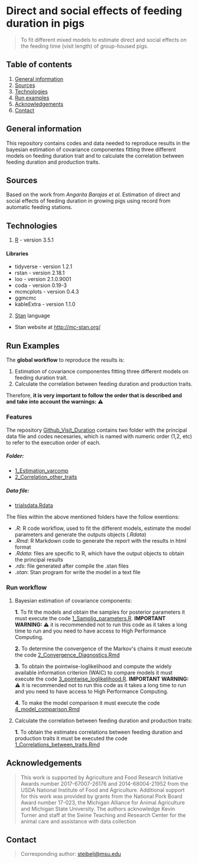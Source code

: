 # Direct and social effects of feeding duration in pigs 

> To fit different mixed models to estimate direct and social effects on the feeding time (visit length) of group-housed pigs.

## Table of contents
1. [General information](#general-information)
2. [Sources](#sources)
3. [Technologies](#technologies)
4. [Run examples](#examples)
5. [Acknowledgements](#Acknowledgements])
6. [Contact](#contact)

## General information
This repository contains codes and data needed to reproduce results in the bayesian estimation of covariance componentes fitting
 three different models on feeding duration trait and to calculate the correlation between feeding duration and production traits.

## Sources
 Based on the work from *Angarita Barajas et al.* Estimation of direct and social effects of feeding duration in growing pigs using
  record from automatic feeding stations.

## Technologies
1. [R](https://www.r-project.org/) - version 3.5.1

#### Libraries
* tidyverse - version 1.2.1
* rstan - version 2.18.1
* loo - version 2.1.0.9001
* coda - version 0.19-3
* mcmcplots - version 0.4.3
* ggmcmc
* kableExtra - version 1.1.0

2. [Stan](http://mc-stan.org/) language

* Stan website at http://mc-stan.org/


## Run Examples
The **global workflow** to reproduce the results is:

1. Estimation of covariance componentes fitting three different models on feeding duration trait. 
2. Calculate the correlation between feeding duration and production traits.

Therefore, **it is very important to follow the order that is described and and take into account the warnings:** :warning:


### Features
The repository [Github_Visit_Duration](https://github.com/belcyangarita/Github_Visit_Duration) contains two folder with the principal data file and codes necesaries, which is named with numeric order (1,2, etc) to refer to the execution order of each.

##### Folder:
* [1_Estimation_varcomp](https://github.com/belcyangarita/Github_Visit_Duration/tree/master/1_Estimation_varcomp)
* [2_Correlation_other_traits](https://github.com/belcyangarita/Github_Visit_Duration/tree/master/2_Correlation_other_traits)

##### Data file:
* [trialsdata.Rdata](https://github.com/belcyangarita/Github_Visit_Duration)

The files within the above mentioned folders have the follow exentions:
* *.R*: R code workflow, used to fit the different models, estimate the model parameters and generate the outputs objects (*.Rdata*) 
* *.Rmd*: R Markdown code to generate the report with the results in html format
* *.Rdata*: files are specific to R, which have the output objects to obtain the principal results
* *.rds*: file generated after compile the .stan files
* *.stan*: Stan program for write the model in a text file


### Run workflow
1. Bayesian estimation of covariance components:

	**1.** To fit the models and obtain the samples for posterior parameters it must execute the code [1_Samplig_parameters.R](https://github.com/belcyangarita/Github_Visit_Duration/tree/master/1_Estimation_varcomp). **IMPORTANT WARNING:** :warning: it is recommended not to run this code as it takes a long time to run and you need to have access to High Performance Computing.

	**2.** To determine the convergence of the Markov's chains it must execute the code [2_Convergence_Diagnostics.Rmd](https://github.com/belcyangarita/Github_Visit_Duration/tree/master/1_Estimation_varcomp)

	**3.** To obtain the pointwise-loglikelihood and compute the widely available information criterion (WAIC) to compare models it must execute the code [3_pointwise_loglikelihood.R](https://github.com/belcyangarita/Github_Visit_Duration/tree/master/1_Estimation_varcomp). **IMPORTANT WARNING:** :warning: it is recommended not to run this code as it takes a long time to run and you need to have access to High Performance Computing.

	**4.** To make the model comparison it must execute the code [4_model_comparison.Rmd](https://github.com/belcyangarita/Github_Visit_Duration/tree/master/1_Estimation_varcomp)

2. Calculate the correlation between feeding duration and production traits:

 	**1.** To obtain the estimates correlations between feeding duration and production traits it must be executed the code [1_Correlations_between_traits.Rmd](https://github.com/belcyangarita/Github_Visit_Duration/tree/master/2_Correlation_other_traits)



## Acknowledgements
> This work is supported by Agriculture and Food Research Initiative Awards number 2017-67007-26176 and 2014-68004-21952 from the USDA National Institute of Food and Agriculture. Additional support for this work was provided by grants from the National Pork Board Award number 17-023, the Michigan Alliance for Animal Agriculture and Michigan State University. The authors acknowledge Kevin Turner and staff at the Swine Teaching and Research Center for the animal care and assistance with data collection


## Contact
> Corresponding author: steibelj@msu.edu
